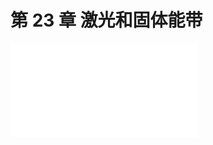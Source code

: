 # 第 23 章 激光和固体能带

<object data="第 23 章 激光和固体能带.pdf" type="application/pdf" width="150%" height="800">
    <embed src="第 23 章 激光和固体能带.pdf" type="application/pdf" />
</object>
